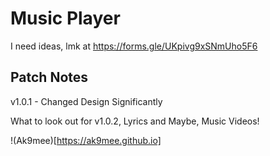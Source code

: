 # Music Player

I need ideas, lmk at https://forms.gle/UKpivg9xSNmUho5F6

## Patch Notes

v1.0.1 - Changed Design Significantly

What to look out for v1.0.2, Lyrics and Maybe, Music Videos!

!(Ak9mee)[https://ak9mee.github.io]

